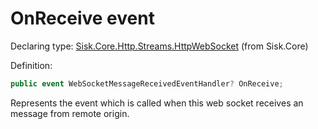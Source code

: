 <!--

Copyrights 2023 Sisk Framework - CypherPotato
Published under MIT license

!!! DO NOT EDIT THIS FILE !!!
This file was generated by a tool in the Sisk package. To edit the information in this documentation,
edit the XML documentation present in the Sisk source code.

-->


# OnReceive event

Declaring type: [Sisk.Core.Http.Streams.HttpWebSocket](/spec/Sisk.Core.Http.Streams.HttpWebSocket.md) (from Sisk.Core)


Definition:

```cs
public event WebSocketMessageReceivedEventHandler? OnReceive;
```

Represents the event which is called when this web socket receives an message from remote origin.

